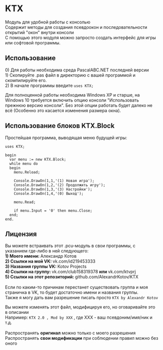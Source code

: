 # KTX
Модуль для удобной работы с консолью<br/>
Содержит методы для создания псевдоокон и последовательности открытий "окон" внутри консоли<br/>
С помощью этого модуля можно запросто создать интерфейс для игры или софтовой программы.

## Использование
<ingore>0) </ignore>Для работы необходима среда PascalABC.NET последней версии<br/>
<ingore>1) </ignore>Скопируйте .pas файл в директорию с вашей программой и скомпилируйте его.<br/>
<ingore>2) </ignore>В начале программы введите <code>uses KTX;</code><br/>

Для полноценной работы необходима Windows XP и старше,
на Windows 10 требуется включить опцию консоли "Использовать прежнюю версию консоли".
Без этой опции работать будет далеко не всё (Особенно это касается изменения размера окна).

## Использование блоков KTX.Block
Простейшая программа, выводящая меню будущей игры:<br/>
```
uses KTX;

begin
  var menu := new KTX.Block;
  while menu do
  begin
    menu.Reload;
    
    Console.DrawOn(1,1,'(1) Новая игра');
    Console.DrawOn(1,2,'(2) Продолжить игру');
    Console.DrawOn(1,3,'(3) Настройки');
    Console.DrawOn(1,4,'(0) Выход');
    
    menu.Read;
    
    if menu.Input = '0' then menu.Close;
  end;
end.
```

## Лицензия
Вы можете встраивать этот .pcu-модуль в свои программы, с указанием где-либо в ней следующего:<br/>
<b>1) Моего имени: </b> Александр Котов</br>
<b>2) Ссылки на мой VK: </b> vk.com/id219453333</br>
<b>3) Названия группы VK: </b> Kotov Projects</br>
<b>4) Ссылки на группу: </b> vk.com/club158319378 <b> или </b> vk.com/ktvprj<br/>
<b>5) Ссылки на этот репозиторий: </b> github.com/AIexandrKotov/KTX</br></br>
Если по каким-то причинам перестанет существовать группа и моя страничка в VK, то будет достаточно имени и названия группы.<br/>
Также я могу дать вам разрешение писать просто <code>KTX by Alexandr Kotov</code>

Вы можете изменять этот файл, модифицируя его, но оговаривайте это в описании<br/>
Например: <code>KTX 2.0 , Mod by XXX</code> , где XXX - ваш псевдоним/имя/ник и т.д.<br/><br/>
Распространять <b>оригинал</b> можно только с моего разрешения<br/>
Распространять <b>свои модификации</b> при соблюдении правил можно без оного
